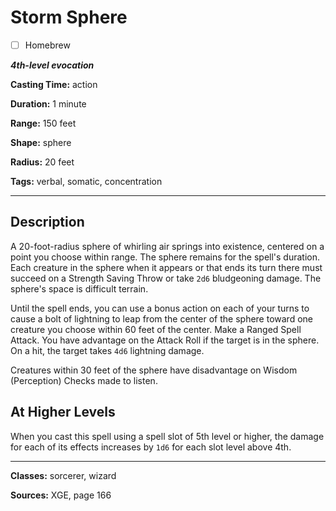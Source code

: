 # Storm Sphere

- [ ] Homebrew

***4th-level evocation***

**Casting Time:** action

**Duration:** 1 minute

**Range:** 150 feet

**Shape:** sphere

**Radius:** 20 feet

**Tags:** verbal, somatic, concentration

---

## Description
A 20-foot-radius sphere of whirling air springs into existence, centered on a point you choose within range.
The sphere remains for the spell's duration.
Each creature in the sphere when it appears or that ends its turn there must succeed on a Strength Saving Throw or take `2d6` bludgeoning damage.
The sphere's space is difficult terrain.

Until the spell ends, you can use a bonus action on each of your turns to cause a bolt of lightning to leap from the center of the sphere toward one creature you choose within 60 feet of the center.
Make a Ranged Spell Attack.
You have advantage on the Attack Roll if the target is in the sphere.
On a hit, the target takes `4d6` lightning damage.

Creatures within 30 feet of the sphere have disadvantage on Wisdom (Perception) Checks made to listen.

## At Higher Levels
When you cast this spell using a spell slot of 5th level or higher, the damage for each of its effects increases by `1d6` for each slot level above 4th.

---

**Classes:** sorcerer, wizard

**Sources:** XGE, page 166
